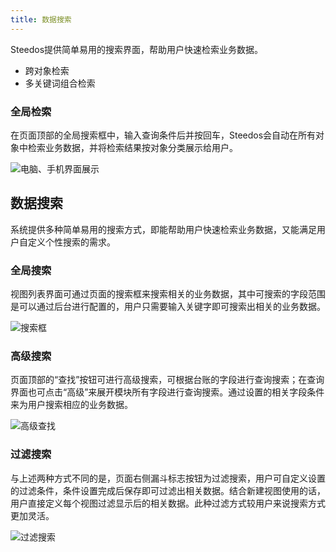 ```yaml
---
title: 数据搜索
---
```


Steedos提供简单易用的搜索界面，帮助用户快速检索业务数据。
- 跨对象检索
- 多关键词组合检索

### 全局检索
在页面顶部的全局搜索框中，输入查询条件后并按回车，Steedos会自动在所有对象中检索业务数据，并将检索结果按对象分类展示给用户。

![电脑、手机界面展示](/assets/mac_mobile_search.jpg)

## 数据搜索

系统提供多种简单易用的搜索方式，即能帮助用户快速检索业务数据，又能满足用户自定义个性搜索的需求。

### 全局搜索

视图列表界面可通过页面的搜索框来搜索相关的业务数据，其中可搜索的字段范围是可以通过后台进行配置的，用户只需要输入关键字即可搜索出相关的业务数据。

![搜索框](/assets/record_view_searchbar.png)

### 高级搜索

页面顶部的“查找”按钮可进行高级搜索，可根据台账的字段进行查询搜索；在查询界面也可点击“高级”来展开模块所有字段进行查询搜索。通过设置的相关字段条件来为用户搜索相应的业务数据。

![高级查找](/assets/record_view_search.png)

### 过滤搜索

与上述两种方式不同的是，页面右侧漏斗标志按钮为过滤搜索，用户可自定义设置的过滤条件，条件设置完成后保存即可过滤出相关数据。结合新建视图使用的话，用户直接定义每个视图过滤显示后的相关数据。此种过滤方式较用户来说搜索方式更加灵活。

![过滤搜索](/assets/record_view_filter.png)


